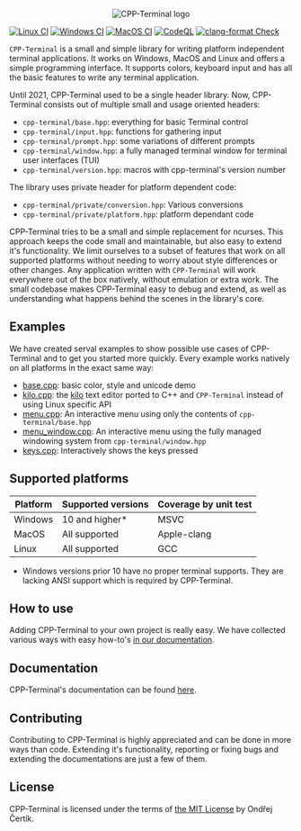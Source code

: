 <p align="center">
  <img src="logo.svg" alt="CPP-Terminal logo"/>
</p>

[![Linux CI](https://github.com/jupyter-xeus/cpp-terminal/actions/workflows/linux.yml/badge.svg)](https://github.com/jupyter-xeus/cpp-terminal/actions/workflows/linux.yml)
[![Windows CI](https://github.com/jupyter-xeus/cpp-terminal/actions/workflows/windows.yml/badge.svg)](https://github.com/jupyter-xeus/cpp-terminal/actions/workflows/windows.yml)
[![MacOS CI](https://github.com/jupyter-xeus/cpp-terminal/actions/workflows/macos.yml/badge.svg)](https://github.com/jupyter-xeus/cpp-terminal/actions/workflows/macos.yml)
[![CodeQL](https://github.com/jupyter-xeus/cpp-terminal/actions/workflows/codeql-analysis.yml/badge.svg)](https://github.com/jupyter-xeus/cpp-terminal/actions/workflows/codeql-analysis.yml)
[![clang-format Check](https://github.com/jupyter-xeus/cpp-terminal/actions/workflows/clang-format.yml/badge.svg)](https://github.com/jupyter-xeus/cpp-terminal/actions/workflows/clang-format.yml)

`CPP-Terminal` is a small and simple library for writing platform independent terminal applications. It works on Windows, MacOS and Linux and offers a simple programming interface. It
supports colors, keyboard input and has all the basic features to write any
terminal application.

Until 2021, CPP-Terminal used to be a single header library. Now, CPP-Terminal consists out of multiple small and usage oriented headers:
- `cpp-terminal/base.hpp`: everything for basic Terminal control
- `cpp-terminal/input.hpp`: functions for gathering input
- `cpp-terminal/prompt.hpp`: some variations of different prompts
- `cpp-terminal/window.hpp`: a fully managed terminal window for terminal user interfaces (TUI)
- `cpp-terminal/version.hpp`: macros with cpp-terminal's version number

The library uses private header for platform dependent code:
- `cpp-terminal/private/conversion.hpp`: Various conversions
- `cpp-terminal/private/platform.hpp`: platform dependant code

CPP-Terminal tries to be a small and simple replacement for ncurses. This approach keeps the code small and maintainable, but also easy to extend it's functionality. We limit ourselves to a subset of features that work on all supported platforms without needing to worry about style differences or other changes. Any application written with `CPP-Terminal` will work everywhere out of the box natively, without emulation or extra work. The small codebase makes CPP-Terminal easy to debug and extend, as well as understanding what happens behind the scenes in the library's core.


## Examples
We have created serval examples to show possible use cases of CPP-Terminal and to get you started more quickly. Every example works natively on all platforms in the exact same way:
- [base.cpp](examples/base.cpp): basic color, style and unicode demo
- [kilo.cpp](examples/kilo.cpp): the [kilo](https://github.com/snaptoken/kilo-src) text editor
  ported to C++ and `CPP-Terminal` instead of using Linux specific API
- [menu.cpp](examples/menu_simple.cpp): An interactive menu using only the contents of `cpp-terminal/base.hpp`
- [menu_window.cpp](examples/menu_window.cpp): An interactive menu using the fully managed windowing system from `cpp-terminal/window.hpp`
- [keys.cpp](examples/keys.cpp): Interactively shows the keys pressed

## Supported platforms

| Platform | Supported versions | Coverage by unit test |
| -------- | ------------------ | --------------------- |
| Windows  | 10 and higher*     | MSVC                  |
| MacOS    | All supported      | Apple-clang           |
| Linux    | All supported      | GCC                   |

* Windows versions prior 10 have no proper terminal supports. They are lacking ANSI support which is required by CPP-Terminal.

## How to use

Adding CPP-Terminal to your own project is really easy. We have collected various ways with easy how-to's [in our documentation](https://github.com/jupyter-xeus/cpp-terminal/wiki/Adding-CPP-Terminal-to-your-ptoject).

## Documentation

CPP-Terminal's documentation can be found [here](https://github.com/jupyter-xeus/cpp-terminal/wiki).

## Contributing

Contributing to CPP-Terminal is highly appreciated and can be done in more ways than code. Extending it's functionality, reporting or fixing bugs and extending the documentations are just a few of them.

## License

CPP-Terminal is licensed under the terms of [the MIT License](https://github.com/jupyter-xeus/cpp-terminal/blob/master/LICENSE) by Ondřej Čertík.
